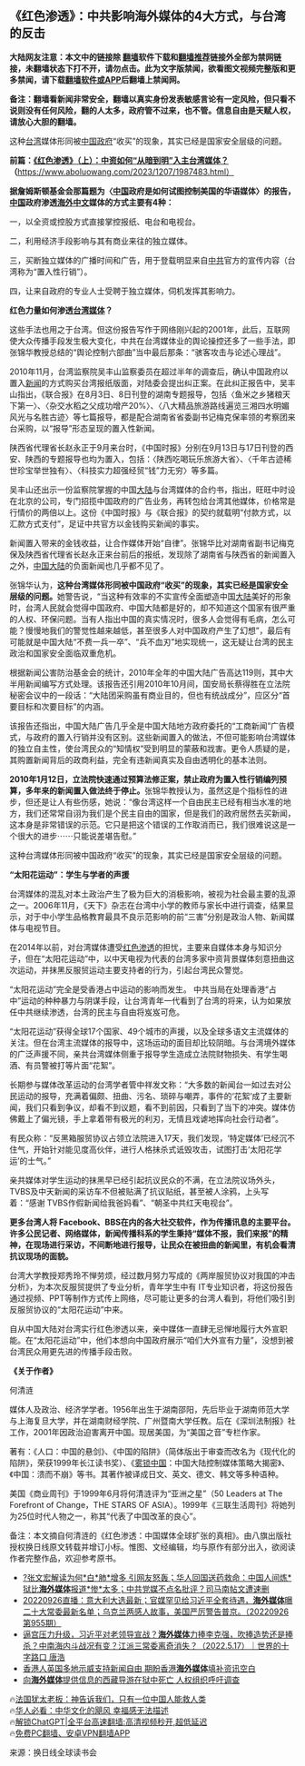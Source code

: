  <!-- 面包屑导航 --> <h2>《红色渗透》：中共影响海外媒体的4大方式，与台湾的反击</h2> <p class="notice"><b>大陆网友注意：本文中的链接除 <a href="https://github.com/bannedbook/fanqiang" >翻墙</a>软件下载和<a href="https://github.com/killgcd/justmysocks/blob/master/README.md">翻墙推荐</a>链接外全部为禁网链接，未翻墙状态下打不开，请勿点击。此为文字版禁闻，欲看图文视频完整版和更多禁闻，请下载<a href="https://github.com/bannedbook/fanqiang">翻墙软件或APP</a>后翻墙上禁闻网。</p><p>备注：翻墙看新闻非常安全，翻墙以真实身份发表敏感言论有一定风险，但只看不说则没有任何风险，翻的人太多，政府管不过来，也不管。信息自由是天赋人权，请放心大胆的翻墙。</b></p>  <div class="entry"> <p id="conimg">这种<a href="https://www.bannedbook.org/bnews/tag/%e5%8f%b0%e6%b9%be/" class="st_tag internal_tag" rel="tag" title="标签 台湾 下的日志">台湾</a>媒体形同被<a href="https://www.bannedbook.org/bnews/tag/%e4%b8%ad%e5%9b%bd%e6%94%bf%e5%ba%9c/" class="st_tag internal_tag" rel="tag" title="标签 中国政府 下的日志">中国政府</a>“收买”的现象，其实已经是国家安全层级的问题。</p> <p><strong>前篇：<a href="https://www.aboluowang.com/2023/1207/1987483.html">《红色渗透》（上）：中资如何“从暗到明”入主台湾媒体？</a>（</strong><a href="https://www.aboluowang.com/2023/1207/1987483.html">https://www.aboluowang.com/2023/1207/1987483.html）</a></p> <p><strong>据詹姆斯顿基金会那篇题为〈<span class='wp_keywordlink_affiliate'><a href="https://www.bannedbook.org/" title="中国" target="_blank">中国</a></span>政府是如何试图控制美国的华语媒体〉的报告，<a href="https://www.bannedbook.org/bnews/tag/%E4%B8%AD%E5%9B%BD/" class="st_tag internal_tag" rel="tag" title="标签 中国 下的日志">中国</a>政府渗透<span class='wp_keywordlink_affiliate'><a href="https://99cn.info/" title="海外中文" target="_blank">海外中文</a></span>媒体的方式主要有4种：</strong></p> <p>一，以全资或控股方式直接掌控报纸、电台和电视台。</p> <p>二，利用经济手段影响与其有商业来往的独立媒体。</p> <p>三，买断独立媒体的广播时间和广告，用于登载明显来自<a href="https://www.bannedbook.org/bnews/tag/%e4%b8%ad%e5%85%b1/" class="st_tag internal_tag" rel="tag" title="标签 中共 下的日志">中共</a>官方的宣传内容（台湾称为“置入性行销”）。</p> <p>四，让来自政府的专业人士受聘于独立媒体，伺机发挥其影响力。</p> <p><strong>红色力量如何渗透<a href="https://www.bannedbook.org/bnews/tag/%e5%8f%b0%e6%b9%be%e5%aa%92%e4%bd%93/" class="st_tag internal_tag" rel="tag" title="标签 台湾媒体 下的日志">台湾媒体</a>？</strong></p> <p>这些手法也用之于台湾。但这份报告写作于网络刚兴起的2001年，此后，互联网使大众传播手段发生极大变化，中共在台湾媒体业的舆论操控还多了一些手法，即张锦华教授总结的“舆论控制六部曲”当中最后那条：“骇客攻击与论述心理战”。</p> <p>2010年11月，台湾监察院吴丰山监察委员在超过半年的调查后，确认中国政府以置入<span class='wp_keywordlink_affiliate'><a href="https://www.bannedbook.org/" title="新闻">新闻</a></span>的方式购买台湾报纸版面，对陆委会提出纠正案。在此纠正报告中，吴丰山指出，《联合报》在8月3日、8日刊登的湖南专题报导，包括〈鱼米之乡猪粮天下第一〉、〈杂交水稻之父成功增产20%〉、〈八大精品旅游路线遍览三湘四水明媚风光与名胜古迹〉等七篇报导，都是配合湖南省省委副书记梅克保率领的考察团来台采购，以“报导”形态呈现的置入性新闻。</p> <p>陕西省代理省长赵永正于9月来台时，《中国时报》分别在9月13日与17日刊登的西安、陕西的专题报导也均为置入，包括：〈陕西吃喝玩乐旅游大省〉、〈千年古迹稀世珍宝举世独有〉、〈科技实力超强经贸“钱”力无穷〉等多篇。</p> <p>吴丰山还出示一份监察院掌握的中国<span class='wp_keywordlink_affiliate'><a href="https://www.bannedbook.org/" title="大陆" target="_blank">大陆</a></span>与台湾媒体的合约书，指出，旺旺中时设在北京的公司，专门招揽中国政府的广告业务，再转包给台湾其他媒体，价格常是行情价的两倍以上。这份《中国时报》与《联合报》的契约就载明“付款方式，以汇款方式支付”，足证中共官方以金钱购买新闻的事实。</p> <p>新闻置入带来的金钱收益，让合作媒体开始“自律”。张锦华比对湖南省副书记梅克保及陕西省代理省长赵永正来台前后的报纸，发现除了湖南省与陕西省的新闻置入之外，<a href="https://www.bannedbook.org/bnews/tag/%e4%b8%ad%e5%9b%bd%e5%a4%a7%e9%99%86/" class="st_tag internal_tag" rel="tag" title="标签 中国大陆 下的日志">中国大陆</a>的负面新闻也几乎都不见了。</p> <p>张锦华认为，<strong>这种台湾媒体形同被中国政府“收买”的现象，其实已经是国家安全层级的问题。</strong>她警告说，“当这种有效率的不实宣传全面塑造中国<a href="https://www.bannedbook.org/bnews/tag/%e5%a4%a7%e9%99%86/" class="st_tag internal_tag" rel="tag" title="标签 大陆 下的日志">大陆</a>美好的形象时，台湾人民就会觉得中国政府、中国大陆都是好的，却不知道这个国家有很严重的人权、环保问题。当有人指出中国的真实情况时，很多人会觉得有毛病，怎么可能？慢慢地我们的警觉性越来越低，甚至很多人对中国政府产生了幻想”，最后有可能就是中国大陆“不费一兵一卒”、“兵不血刃”地实现统一，这无疑让台湾的民主政治和国家安全面临双重危机。</p> <p>根据新闻公害防治基金会的统计，2010年全年的中国大陆广告高达119则，其中大半用新闻编写方式处理。该报告还引用2010年10月间，国安局长蔡得胜在立法院秘密会议中的一段话：“大陆团采购虽有商业目的，但也有统战成分”，应区分“首要目标和次要目标”的内涵。</p> <p>该报告还指出，中国大陆广告几乎全是中国大陆地方政府委托的“工商新闻”广告模式，与政府的置入行销并没有区别。这些新闻置入的做法，不但可能影响台湾媒体的独立自主性，使台湾民众的“知情权”受到明显的蒙蔽和戕害。更令人质疑的是，其购置新闻背后的政商利益，完全有违新闻真实及自由透明化的基本法则。</p> <p><strong>2010年1月12日，立法院快速通过预算法修正案，禁止政府为置入性行销编列预算，多年来的新闻置入做法终于停止。</strong>张锦华教授认为，虽然这是个指标性的进步，但还是让人有些伤感，她说：“像台湾这样一个自由民主已经有相当水准的地方，我们还常常自诩为我们是个民主自由的国家，但是我们的政府居然去买新闻，这本身是非常错误的示范。它只是把这个错误的工作取消而已，我们很难说这是一个很大的进步⋯⋯只能说差堪告慰。”</p> <p>这种台湾媒体形同被中国政府“收买”的现象，其实已经是国家安全层级的问题。</p>  <p><strong>“太阳花运动”：学生与学者的声援</strong></p> <p>台湾媒体的混乱对本土政治产生了极为巨大的消极影响，被视为社会最主要的乱源之一。2006年11月，《天下》杂志在台湾中小学的教师与家长中进行调查，结果显示，对于中小学生品格教育最具不良示范影响的前“三害”分别是政治人物、新闻媒体与电视节目。</p> <p>在2014年以前，对台湾媒体遭受<a href="https://www.bannedbook.org/bnews/tag/%E7%BA%A2%E8%89%B2%E6%B8%97%E9%80%8F/" class="st_tag internal_tag" rel="tag" title="标签 红色渗透 下的日志">红色渗透</a>的担忧，主要来自媒体本身与知识分子，但在“太阳花运动”中，以中天电视为代表的台湾多家中资背景媒体刻意扭曲这次运动，并抹黑反服贸运动主要支持者的行为，引起台湾民众警觉。</p> <p>“太阳花运动”完全是受香港占中运动的影响而发生。 中共当局在处理香港“占中”运动的种种暴力与阴谋手段，让台湾青年一代看到了台湾的将来，认为如果放任中共继续渗透，台湾的民主与自由将岌岌可危。</p> <p>“太阳花运动”获得全球17个国家、49个城市的声援，以及全球多语文主流媒体的关注。但在台湾主流媒体的报导中，这场运动的面目却比较阴暗。与台湾境外媒体的广泛声援不同，亲共台湾媒体侧重于报导学生造成立法院财物损失、有学生喝酒、有员警被打等片面“花絮”。</p> <p>长期参与媒体改革运动的台湾学者管中祥发文称：“大多数的新闻台一如过去对公民运动的报导，充满着偏颇、扭曲、污名、琐碎与嘲弄，事件的‘花絮’成了主要新闻，我们只看到争议，却看不到议题，看不到前因，只看到了当下的冲突。媒体仿佛戴上了偏光镜，手上拿着带有极光的利刃，无情且戏谑地挥向社会行动者”。</p> <p>有民众称：“反黑箱服贸协议占领立法院进入17天，我们发现，‘特定媒体’已经沉不住气，开始针对能见度高伙伴，进行人格抹杀式诋毁攻击，试图打击‘太阳花学运’的士气。”</p> <p>亲共媒体对学生运动的抹黑早已经引起抗议民众的不满，在立法院议场外头，TVBS及中天新闻的采访车不但被贴满了抗议贴纸，甚至被人涂鸦，上头写着：“感谢 TVBS作假新闻给我爸妈看”、“朝圣中共红天电视台”。</p> <p><strong>更多台湾人将 Facebook、BBS在内的各大社交软件，作为传播讯息的主要平台。许多公民记者、网络媒体，新闻传播科系的学生秉持“媒体不报，我们来报”的精神，在现场进行采访，不间断地进行报导，让民众在被扭曲的新闻里，有机会看清抗议现场的面貌。</strong></p>  <p>台湾大学教授郑秀玲不惮劳烦，经过数月努力写成的《两岸服贸协议对我国的冲击分析》，为本次反服贸提供了专业分析，青年学生中有 IT专业知识者，将这份报告通过视频、PPT等制作方式传上网络，尽可能让更多的台湾人看到，将他们吸引到反服贸协议的“太阳花运动”中来。</p> <p>自从中国大陆对台湾实行红色渗透以来，亲中媒体一直肆无忌惮地履行大外宣职能。在“太阳花运动”中，他们本想向中国政府展示“咱们大外宣有力量”，没想到被台湾民众用更先进的传播手段击败。</p> <p><strong>《关于作者》</strong></p> <p>何清涟</p> <p>媒体人及政治、经济学学者。1956年出生于湖南邵阳，先后毕业于湖南师范大学与上海复旦大学，并在湖南财经学院、广州暨南大学任教。后在《深圳法制报》社工作，2001年因政治迫害离开中国。现居美国，为“美国之音”专栏作家。</p> <p>著有：《人口：中国的悬剑》、《中国的陷阱》（简体版出于审查而改名为《现代化的陷阱》，荣获1999年长江读书奖）、《<span class='wp_keywordlink'><a href="https://www.bannedbook.org/forum2/topic229.html" title="雾锁中国：中国大陆控制媒体策略大揭秘" target="_blank">雾锁中国</a></span>：中国大陆控制媒体策略大揭密》、《中国：溃而不崩》等书。其著作被译成日文、英文、德文、韩文等多种语种。</p> <p>美国《商业周刊》于1999年6月将何清涟评为“亚洲之星”（50 Leaders at The Forefront of Change，THE STARS OF ASIA）。1999年《三联生活周刊》将她列为25位时代人物之一，称其“代表了中国改革的良心”。</p> <p>备注：本文摘自何清涟的《红色渗透：中国媒体全球扩张的真相》。由八旗出版社授权换日线原文转载并增订小标。惟图、文经编辑，均与原作有部分出入，欲阅读作者完整作品，欢迎参考原书。</p> <!--<div id="taboola-mid-1"></div>--><ul class='op-related-articles' title='相关阅读'> <li><a href='https://www.bannedbook.org/bnews/bannedvideo/20221231/1830544.html' target='_blank'>?张文宏解读为何*白*肺*增多 引网友怒轰；华人回国送药救命：中国人间炼*狱比<b>海外媒体</b>报道*惨*太多；中共党媒不点名批评？司马南帖文遭速删</a></li> <li><a href='https://www.bannedbook.org/bnews/bannedvideo/20220926/1789433.html' target='_blank'>20220926直播：意大利大选最新；官媒罕见给习近平全套待遇，<b>海外媒体</b>曝二十大常委最新名单；乌克兰两感人故事，美国严厉警告普京。（20220926 第955期）</a></li> <li><a href='https://www.bannedbook.org/bnews/bannedvideo/20220517/1733986.html' target='_blank'>逼宫压力升级，习近平对老领导宣战？<b>海外媒体</b>力捧李克强，吹捧造势还是捧杀？中南海内斗战况有变？江派三常委离奇消失？（2022.5.17）｜世界的十字路口 唐浩</a></li> <li><a href='https://www.bannedbook.org/bnews/cnnews/hknews/20220110/1677374.html' target='_blank'>香港人英国多地示威支持新闻自由 期盼香港<b>海外媒体</b>填补资讯空白</a></li> <li><a href='https://www.bannedbook.org/bnews/renquan/20210217/1488577.html' target='_blank'>向<b>海外媒体</b>提供信息的西藏导游在狱中死亡 人权组织呼吁调查</a></li> </ul> <p class="texttj"> 🔥<a href="https://www.bannedbook.org/bnews/ssgc/20230219/1850782.html" target="_blank">法国犹太老板：神告诉我们，只有一位中国人能救人类</a><br/> 🔥<a href="https://www.bannedbook.org/bnews/comments/20220220/1694796.html" target="_blank">华人必看：中华文化的飓风 幸福感无法描述</a><br/> 🔥<a href="https://github.com/bannedbook/fanqiang/wiki/V2ray%E6%9C%BA%E5%9C%BA" target="_blank">解锁ChatGPT|全平台高速翻墙:高清视频秒开,超低延迟</a><br/> 🔥<a href="https://github.com/bannedbook/fanqiang/wiki/%E7%A6%81%E9%97%BB%E7%BD%91%E5%AE%89%E5%8D%93%E7%BF%BB%E5%A2%99%E6%96%B0%E9%97%BBAPP" target="_blank">免费PC翻墙、安卓VPN翻墙APP</a><br/> </p> <p class="src-info">来源：换日线全球读书会 </p><a name='sharetosocial'></a> <div style="margin-bottom:5px;padding-bottom:5px;clear:both"> <div id="archive-pix-1" class="banner-ads"> <!-- AuctionX Display platform tag START --> <div id="27602x728x90x621x_ADSLOT1" clicktrack="%%CLICK_URL_ESC%%"></div>  <!-- AuctionX Display platform tag END --> </div> <div id="archive-pix-2" class="banner-ads"> <!-- AuctionX Display platform tag START --> <div id="27556x300x250x621x_ADSLOT1" clicktrack="%%CLICK_URL_ESC%%" style="margin:0 auto;text-align:center"></div>  <!-- AuctionX Display platform tag END --> </div> </div>  <div id="archive-pix-1" class="banner-ads"> <!-- AuctionX Display platform tag START --> <div id="27603x728x90x621x_ADSLOT1" clicktrack="%%CLICK_URL_ESC%%"></div>  <!-- AuctionX Display platform tag END --> </div> </div><!--END ENTRY--> 